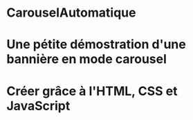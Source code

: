 # CarouselAutomatique

# Une pétite démostration d'une bannière en mode carousel
# Créer grâce à l'HTML, CSS et JavaScript